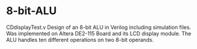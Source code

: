 # 8-bit-ALU
CDdisplayTest.v
Design of an 8-bit ALU in Verilog including simulation files. Was implemented on Altera DE2-115 Board and its LCD display module. The ALU handles ten different operations on two 8-bit operands.
